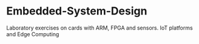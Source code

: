 # Embedded-System-Design
Laboratory exercises on cards with ARM, FPGA and sensors. ΙοΤ platforms and Edge Computing
